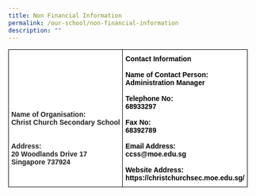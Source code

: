 ```yaml
---
title: Non Financial Information
permalink: /our-school/non-financial-information
description: ""
---
```

<style type="text/css">
.tg  {border-collapse:collapse;border-spacing:0;}
.tg td{border-color:black;border-style:solid;border-width:1px;font-family:Arial, sans-serif;font-size:14px;
  overflow:hidden;padding:10px 5px;word-break:normal;}
.tg th{border-color:black;border-style:solid;border-width:1px;font-family:Arial, sans-serif;font-size:14px;
  font-weight:normal;overflow:hidden;padding:10px 5px;word-break:normal;}
.tg .tg-dv5t{background-color:#ffffff;color:#222;font-weight:bold;text-align:left;vertical-align:middle}
.tg .tg-bx9b{background-color:#ffffff;color:#000000;font-weight:bold;text-align:left;vertical-align:middle}
</style>
<table class="tg">
<tbody>
  <tr>
    <td class="tg-dv5t"><br><br><br><br><br>Name of Organisation:<br>Christ Church Secondary School<br><br><br>Address:<br>20 Woodlands Drive 17<br>Singapore 737924</td>
    <td class="tg-bx9b">Contact Information<br><br>Name of Contact Person:<br>Administration Manager<br><br>Telephone No:<br>68933297<br><br>Fax No:<br>68392789<br><br>Email Address:<br>ccss@moe.edu.sg<br><br>Website Address:<br>https://christchurchsec.moe.edu.sg/</td>
  </tr>
</tbody>
</table>